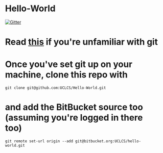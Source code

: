 # Hello-World

[![Gitter](https://badges.gitter.im/Join%20Chat.svg)](https://gitter.im/UCLCS/Hello-World?utm_source=badge&utm_medium=badge&utm_campaign=pr-badge&utm_content=badge)

# Read [this](http://rogerdudler.github.io/git-guide/) if you're unfamiliar with git

# Once you've set git up on your machine, clone this repo with
`git clone git@github.com:UCLCS/Hello-World.git`

# and add the BitBucket source too (assuming you're logged in there too)
`git remote set-url origin --add git@bitbucket.org:UCLCS/hello-world.git`
